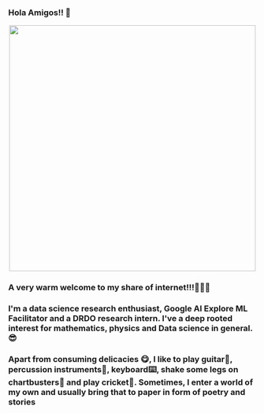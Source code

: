 ### Hola Amigos!! 👋

<!--
**abhishek-parashar/abhishek-parashar** is a ✨ _special_ ✨ repository because its `README.md` (this file) appears on your GitHub profile.

Here are some ideas to get you started:

- 🔭 I’m currently working on ...
- 🌱 I’m currently learning ...
- 👯 I’m looking to collaborate on ...
- 🤔 I’m looking for help with ...
- 💬 Ask me about ...
- 📫 How to reach me: ...
- 😄 Pronouns: ...
- ⚡ Fun fact: ...
-->
<p align="center">
<img src="https://abhishek-parashar.github.io/assets/img/about.jpeg" height="500">
 </p>
 
 ### A very warm welcome to my share of internet!!!:metal::grin::metal:
 ### I'm a data science research enthusiast, Google AI Explore ML Facilitator and a DRDO research intern. I've a deep rooted interest for mathematics, physics and Data science in general.:sunglasses:
 ### Apart from consuming delicacies :yum:, I like to play guitar:guitar:, percussion instruments:drum:, keyboard:keyboard:, shake some legs on chartbusters:dancers: and play cricket:cricket:. Sometimes, I enter a world of my own and usually bring that to paper in form of poetry and stories 
 
